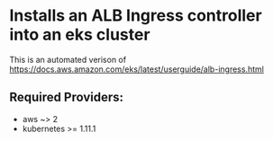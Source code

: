 # Installs an ALB Ingress controller into an eks cluster

This is an automated verison of https://docs.aws.amazon.com/eks/latest/userguide/alb-ingress.html

## Required Providers:

- aws ~> 2
- kubernetes >= 1.11.1
